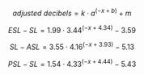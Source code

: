 $$
adjusted~decibels  = k \cdot a^{(-x+b)} + m
$$

$$
ESL-SL =1.99 \cdot3.44^{(-x+4.34)} -3.59
$$

$$
SL-ASL =3.55 \cdot4.16^{(-x+3.93)} -5.13
$$

$$
PSL-SL =1.54 \cdot4.33^{(-x+4.44)} -5.43
$$
